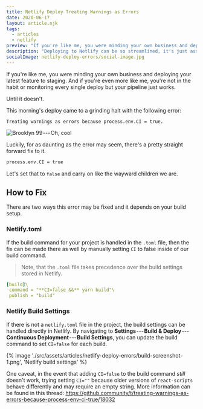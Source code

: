 ```yaml
---
title: Netlify Deploy Treating Warnings as Errors
date: 2020-06-17
layout: article.njk
tags:
  - articles
  - netlify
preview: "If you're like me, you were minding your own business and deploying your latest feature to staging. And if you're even more like me, you're not in the habit or monitoring every single deploy but your pipeline just works. Until it doesn't."
description: "Deploying to Netlify can be so streamlined, it's just assumed deployments work. Until they don't."
socialImage: netlify-deploy-errors/social-image.jpg
---
```


If you're like me, you were minding your own business and deploying your latest feature to staging. And if you're even more like me, you're not in the habit or monitoring every single deploy but your pipeline just works.

Until it doesn't.

This morning's deploy came to a grinding halt with the following error:

```
Treating warnings as errors because process.env.CI = true.
```

![Brooklyn 99 --- Oh, cool](https://cdn-images-1.medium.com/max/1600/0*jtu0mBdGPhI4wRxU.gif)

Luckily, for as daunting as the error may seem, there's a pretty straight forward fix to it.

```bash
process.env.CI = true
```

Let's set that to `false` and carry on like the wayward children we are.

## How to Fix

There are two ways this error may be fixed and it depends on your build setup.

### Netlify.toml

If the build command for your project is handled in the `.toml` file, then the fix can be made there as well by manually setting `CI` to false inside of our build command.

> Note, that the `.toml` file takes precedence over the build settings stored in Netlify.

```yml
[build]\
 command = "**CI=false &&** yarn build"\
 publish = "build"
```

### Netlify Build Settings

If there is not a `netlify.toml` file in the project, the build settings can be handled directly in Netlify. By navigating to **Settings** --- **Build & Deploy** --- **Continuous Deployment --- Build Settings**, you can update the build command to set `CI=false` for each build.

{% image './src/assets/articles/netlify-deploy-errors/build-screenshot-1.png', 'Netlify build settings' %}

One caveat, in the event that adding `CI=false` to the build command _still_ doesn't work, trying setting `CI=""` because older versions of `react-scripts` behave differently and may require an empty string. More information can be found in this thread: <https://github.community/t/treating-warnings-as-errors-because-process-env-ci-true/18032>
